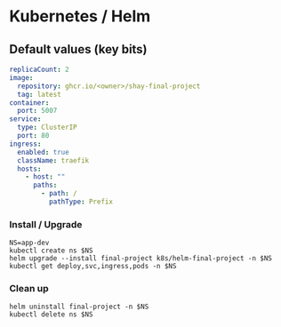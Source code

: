 # Kubernetes / Helm
## Default values (key bits)
```yaml
replicaCount: 2
image:
  repository: ghcr.io/<owner>/shay-final-project
  tag: latest
container:
  port: 5007
service:
  type: ClusterIP
  port: 80
ingress:
  enabled: true
  className: traefik
  hosts:
    - host: ""
      paths:
        - path: /
          pathType: Prefix
```
### Install / Upgrade
```
NS=app-dev
kubectl create ns $NS
helm upgrade --install final-project k8s/helm-final-project -n $NS
kubectl get deploy,svc,ingress,pods -n $NS
```
### Clean up
```
helm uninstall final-project -n $NS
kubectl delete ns $NS
```